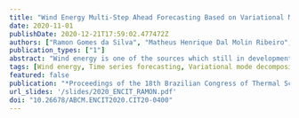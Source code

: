 ```yaml
---
title: "Wind Energy Multi-Step Ahead Forecasting Based on Variational Mode Decomposition"
date: 2020-11-01
publishDate: 2020-12-21T17:59:02.477472Z
authors: ["Ramon Gomes da Silva", "Matheus Henrique Dal Molin Ribeiro", "Sinvaldo Rodrigues Moreno", "Viviana Cocco Mariani", "Leandro Santos Coelho"]
publication_types: ["1"]
abstract: "Wind energy is one of the sources which still in development in Brazil, however, it already represents 17% of the National Interconnected System. Due to the high level of uncertainty and fluctuations in wind speed, prediction of wind energy with high accuracy is a challenging task. In this context, this paper proposes a framework that combines Variational Mode Decomposition (VMD) based on Machine Learning algorithms to forecast the wind energy of a turbine in a wind farm at Parazinho city, Brazil, using a multi-step-ahead forecasting strategy. The forecasting models of the wind energy time series are Bayesian Regularization of Artificial Neural Networks, Cubist Regression, and Support Vector Regression. The performance of the proposed forecasting model, named VMD-CUBIST, was evaluated by using two performance metrics: symmetric mean absolute percentage error, and relative root mean square error. The VMD-CUBIST model outperforms the VMD, and single models in all forecasting horizons, with a performance improvement that ranges 3.00% - 83.30%. Indeed, VMD-CUBIST is an efficient and accurate model for wind energy forecasting. forecasting."
tags: [Wind energy, Time series forecasting, Variational mode decomposition, Machine learning]
featured: false
publication: "*Proceedings of the 18th Brazilian Congress of Thermal Sciences and Engineering*"
url_slides: '/slides/2020_ENCIT_RAMON.pdf'
doi: "10.26678/ABCM.ENCIT2020.CIT20-0400"
---
```


